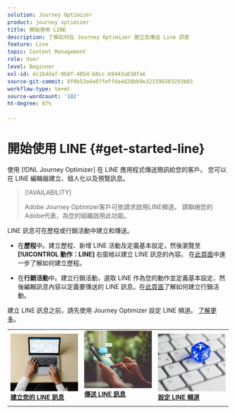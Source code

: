 ```yaml
---
solution: Journey Optimizer
product: journey optimizer
title: 開始使用 LINE
description: 了解如何在 Journey Optimizer 建立及傳送 Line 訊息
feature: Line
topic: Content Management
role: User
level: Beginner
exl-id: dc1bddaf-968f-405d-b8cc-b9443a838fa6
source-git-commit: 8f0b53a4a07feffda4d28bb9e321596503293b03
workflow-type: tm+mt
source-wordcount: '182'
ht-degree: 87%

---
```


# 開始使用 LINE {#get-started-line}

使用 [!DNL Journey Optimizer] 在 LINE 應用程式傳送簡訊給您的客戶。 您可以在 LINE 編輯器建立、個人化以及預覽訊息。

>[!AVAILABILITY]
>
>Adobe Journey Optimizer客戶可依請求啟用LINE頻道。 請聯絡您的Adobe代表，為您的組織啟用此功能。

LINE 訊息可在歷程或行銷活動中建立和傳送。 

* 在&#x200B;**歷程**&#x200B;中。建立歷程、新增 LINE 活動及定義基本設定，然後瀏覽至 **[!UICONTROL 動作：LINE]** 右窗格以建立 LINE 訊息的內容。 在[此頁面](../building-journeys/journey-gs.md)中進一步了解如何建立歷程。

* 在&#x200B;**行銷活動**&#x200B;中。建立行銷活動，選取 LINE 作為您的動作並定義基本設定，然後編輯訊息內容以定義要傳送的 LINE 訊息。在[此頁面](../campaigns/create-campaign.md#configure)了解如何建立行銷活動。

建立 LINE 訊息之前，請先使用 Journey Optimizer 設定 LINE 頻道。 [了解更多](line-configuration.md)。

<table style="table-layout:fixed"><tr style="border: 0;">
<td>
<a href="create-line.md">
<img alt="銷售機會" src="../assets/do-not-localize/sms-create.jpeg">
</a>
<div><a href="create-line.md"><strong>建立您的 LINE 訊息</strong>
</div>
</td>
<td>
<a href="send-line.md">
<img alt="不常使用" src="../assets/do-not-localize/sms-sending.jpg">
</a>
<div>
<a href="send-line.md"><strong>傳送 LINE 訊息</strong></a>
</div>
<p></td>
<td>
<a href="line-configuration.md">
<img alt="不常使用" src="../assets/do-not-localize/inapp-config.jpg">
<div>
<a href="line-configuration.md"><strong>設定 LINE 頻道</strong>
</a>
</div>
</td>
</tr></table>
